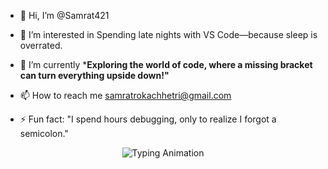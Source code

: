 - 👋 Hi, I’m @Samrat421
- 👀 I’m interested in Spending late nights with VS Code—because sleep is overrated.

- 🌱 I’m currently ***Exploring the world of code, where a missing bracket can turn everything upside down!"**  

  
- 📫 How to reach me samratrokachhetri@gmail.com
- ⚡ Fun fact: "I spend hours debugging, only to realize I forgot a semicolon." 


<!---
Samrat421/Samrat421 is a ✨ special ✨ repository because its `README.md` (this file) appears on your GitHub profile.
You can click the Preview link to take a look at your changes.
--->
<p align="center">
  <img src="https://readme-typing-svg.herokuapp.com?font=Fira+Code&duration=2000&pause=1000&color=16A085&center=true&vCenter=true&width=435&lines=Hello%2C+I'm+Samrat!;Welcome+to+my+GitHub;Learning+Web+Development;Debugging+is+an+adventure!" alt="Typing Animation" />
</p>

